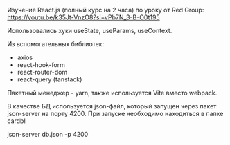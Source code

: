Изучение React.js (полный курс на 2 часа) по уроку от Red Group: https://youtu.be/k35Jt-VnzO8?si=vPb7N_3-B-O0t195

Использовались хуки useState, useParams, useContext.

Из вспомогательных библиотек:
+ axios
+ react-hook-form
+ react-router-dom
+ react-query (tanstack)

Пакетный менеджер - yarn, также используется Vite вместо webpack.

В качестве БД используется json-файл, который запущен через пакет json-server на порту 4200.
При запуске необходимо находиться в папке cardb!

json-server db.json -p 4200
